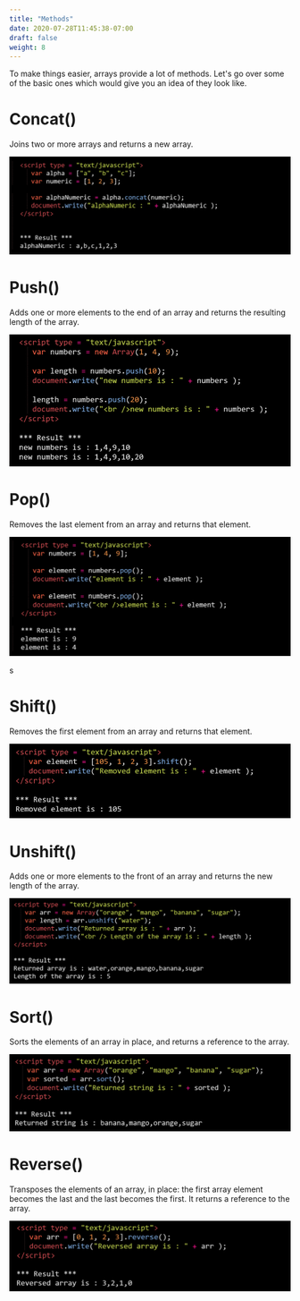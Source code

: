 ```yaml
---
title: "Methods"
date: 2020-07-28T11:45:38-07:00
draft: false
weight: 8
---
```


To make things easier, arrays provide a lot of methods. Let's go over some of the basic ones which would give you an idea of they look like.



# Concat() 
Joins two or more arrays and returns a new array.

![#Can't find image](../img/arraymethods/concat.png)


# Push() 
Adds one or more elements to the end of an array and returns the resulting length of the array.

![#Can't find image](../img/arraymethods/push.png)


# Pop() 
Removes the last element from an array and returns that element.

![#Can't find image](../img/arraymethods/pop.png)

s
# Shift() 
Removes the first element from an array and returns that element.

![#Can't find image](../img/arraymethods/shift.png)


# Unshift() 
Adds one or more elements to the front of an array and returns the new length of the array.

![#Can't find image](../img/arraymethods/unshift.png)


# Sort() 
Sorts the elements of an array in place, and returns a reference to the array.

![#Can't find image](../img/arraymethods/sort.png)


# Reverse() 
Transposes the elements of an array, in place: the first array element becomes the last and the last becomes the first. It returns a reference to the array.

![#Can't find image](../img/arraymethods/reverse.png)
